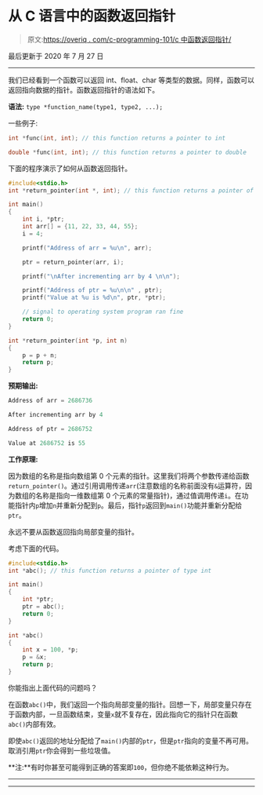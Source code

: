 # 从 C 语言中的函数返回指针

> 原文:[https://overiq . com/c-programming-101/c 中函数返回指针/](https://overiq.com/c-programming-101/returning-a-pointer-from-a-function-in-c/)

最后更新于 2020 年 7 月 27 日

* * *

我们已经看到一个函数可以返回 int、float、char 等类型的数据。同样，函数可以返回指向数据的指针。函数返回指针的语法如下。

**语法:** `type *function_name(type1, type2, ...);`

一些例子:

```c
int *func(int, int); // this function returns a pointer to int

double *func(int, int); // this function returns a pointer to double

```

下面的程序演示了如何从函数返回指针。

```c
#include<stdio.h>
int *return_pointer(int *, int); // this function returns a pointer of type int

int main()
{
    int i, *ptr;
    int arr[] = {11, 22, 33, 44, 55};
    i = 4;

    printf("Address of arr = %u\n", arr);

    ptr = return_pointer(arr, i);

    printf("\nAfter incrementing arr by 4 \n\n");

    printf("Address of ptr = %u\n\n" , ptr);
    printf("Value at %u is %d\n", ptr, *ptr);

    // signal to operating system program ran fine
    return 0;
}

int *return_pointer(int *p, int n)
{
    p = p + n;
    return p;
}

```

**预期输出:**

```c
Address of arr = 2686736

After incrementing arr by 4

Address of ptr = 2686752

Value at 2686752 is 55

```

**工作原理:**

因为数组的名称是指向数组第 0 个元素的指针。这里我们将两个参数传递给函数`return_pointer()`。通过引用调用传递`arr`(注意数组的名称前面没有`&`运算符，因为数组的名称是指向一维数组第 0 个元素的常量指针)，通过值调用传递`i`。在功能指针内`p`增加`n`并重新分配到`p`。最后，指针`p`返回到`main()`功能并重新分配给`ptr`。

永远不要从函数返回指向局部变量的指针。

考虑下面的代码。

```c
#include<stdio.h>
int *abc(); // this function returns a pointer of type int

int main()
{
    int *ptr;
    ptr = abc();
    return 0;
}

int *abc()
{
    int x = 100, *p;
    p = &x;
    return p;
}

```

你能指出上面代码的问题吗？

在函数`abc()`中，我们返回一个指向局部变量的指针。回想一下，局部变量只存在于函数内部，一旦函数结束，变量`x`就不复存在，因此指向它的指针只在函数`abc()`内部有效。

即使`abc()`返回的地址分配给了`main()`内部的`ptr`，但是`ptr`指向的变量不再可用。取消引用`ptr`你会得到一些垃圾值。

**注:**有时你甚至可能得到正确的答案即`100`，但你绝不能依赖这种行为。

* * *

* * *